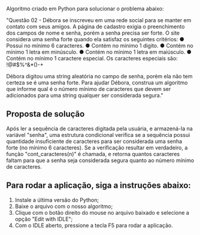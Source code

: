 Algoritmo criado em Python para solucionar o problema abaixo:

"Questão 02 - Débora se inscreveu em uma rede social para se manter em contato com seus amigos. A página de cadastro exigia o preenchimento dos campos de nome e senha, porém a senha precisa ser forte. O site considera uma senha forte quando ela satisfaz os seguintes critérios:
● Possui no mínimo 6 caracteres.
● Contém no mínimo 1 digito.
● Contém no mínimo 1 letra em minúsculo.
● Contém no mínimo 1 letra em maiúsculo.
● Contém no mínimo 1 caractere especial. Os caracteres especiais são: !@#$%^&*()-+

Débora digitou uma string aleatória no campo de senha, porém ela não tem certeza se é uma senha forte. Para ajudar Débora, construa um algoritmo que informe qual é o número mínimo de caracteres que devem ser adicionados para uma string qualquer ser considerada segura."


<h2>Proposta de solução</h2>

Após ler a sequência de caracteres digitada pela usuária, e armazená-la na variável "senha", uma estrutura condicional verifica se a sequência possui quantidade insuficiente de caracteres para ser considerada uma senha forte (no mínimo 6 caracteres). Se a verificação resultar em verdadeiro, a função "cont_caracteres(n)" é chamada, e retorna quantos caracteres faltam para que a senha seja considerada segura quanto ao número mínimo de caracteres.


<h2>Para rodar a aplicação, siga a instruções abaixo:</h2>
<ol>
    <li>Instale a última versão do Python;</li>
    <li>Baixe o arquivo com o nosso algoritmo;</li>
    <li>Clique com o botão direito do mouse no arquivo baixado e selecione a opção "Edit with IDLE";</li>
    <li>Com o IDLE aberto, pressione a tecla F5 para rodar a aplicação.</li>
</ol>